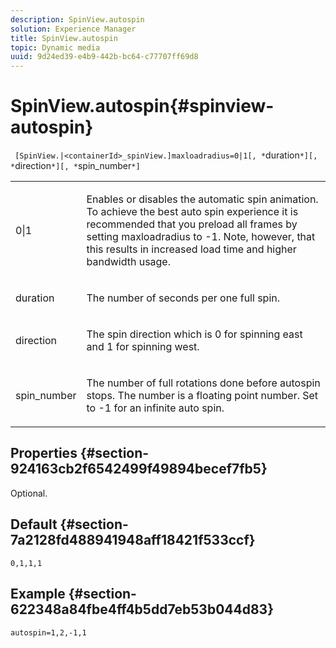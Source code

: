 ```yaml
---
description: SpinView.autospin
solution: Experience Manager
title: SpinView.autospin
topic: Dynamic media
uuid: 9d24ed39-e4b9-442b-bc64-c77707ff69d8
---
```


# SpinView.autospin{#spinview-autospin}

 ` [SpinView.|<containerId>_spinView.]maxloadradius=0|1[, *`duration`*][, *`direction`*][, *`spin_number`*]`

<table id="table_49FFD1BC53B846F09A6D214BC8C5C3FE"> 
 <tbody> 
  <tr> 
   <td colname="col1"> <p> <span class="codeph"> 0|1</span> </p> </td> 
   <td colname="col2"> <p> Enables or disables the automatic spin animation. To achieve the best auto spin experience it is recommended that you preload all frames by setting <span class="codeph"> maxloadradius</span> to <span class="codeph"> -1</span>. Note, however, that this results in increased load time and higher bandwidth usage. </p> </td> 
  </tr> 
  <tr> 
   <td colname="col1"> <p><span class="codeph"><span class="varname"> duration</span></span> </p> </td> 
   <td colname="col2"> <p> The number of seconds per one full spin. </p> </td> 
  </tr> 
  <tr> 
   <td colname="col1"> <p> <span class="codeph"><span class="varname"> direction</span></span> </p> </td> 
   <td colname="col2"> <p> The spin direction which is <span class="codeph"> 0</span> for spinning east and <span class="codeph"> 1</span> for spinning west. </p> </td> 
  </tr> 
  <tr> 
   <td colname="col1"> <p> <span class="codeph"><span class="varname"> spin_number</span></span> </p> </td> 
   <td colname="col2"> <p> The number of full rotations done before autospin stops. The number is a floating point number. Set to <span class="codeph"> -1</span> for an infinite auto spin. </p> </td> 
  </tr> 
 </tbody> 
</table>

## Properties {#section-924163cb2f6542499f49894becef7fb5}

Optional.

## Default {#section-7a2128fd488941948aff18421f533ccf}

`0,1,1,1`

## Example {#section-622348a84fbe4ff4b5dd7eb53b044d83}

`autospin=1,2,-1,1` 
